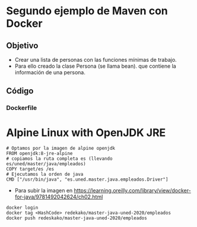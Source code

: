 # Segundo ejemplo de Maven con Docker

## Objetivo

 * Crear una lista de personas con las funciones mínimas de trabajo.
 * Para ello creado la clase Persona (se llama bean). que contiene la información de una persona.
 
## Código

### Dockerfile

# Alpine Linux with OpenJDK JRE
```
# Optamos por la imagen de alpine openjdk
FROM openjdk:8-jre-alpine
# copiamos la ruta completa es (llevando es/uned/master/java/empleados)
COPY target/es /es 
# Ejecutamos la orden de java 
CMD ["/usr/bin/java", "es.uned.master.java.empleados.Driver"]
```

 * Para subir la imagen en https://learning.oreilly.com/library/view/docker-for-java/9781492042624/ch02.html

```
docker login
docker tag <HashCode> redekako/master-java-uned-2020/empleados
docker push redeskako/master-java-uned-2020/empleados
```
